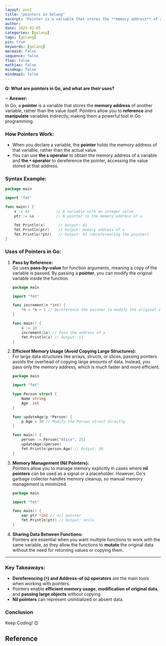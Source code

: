 ```yaml
---
layout: post
title: "pointers in Golang"
excerpt: "Pointer is a variable that stores the **memory address** of another variable, rather than the value itself. Pointers allow you to **reference** and **manipulate** variables indirectly, making them a powerful tool in Go programming."
author: 
date: 2025-02-05
categories: [golang]
tags: [golang]
pin: true
keywords: [golang]
mermaid: false
sequence: false
flow: false
mathjax: false
mindmap: false
mindmap2: false
---
```


**Q: What are pointers in Go, and what are their uses?**  

⭐ **Answer:**  
In Go, a **pointer** is a variable that stores the **memory address** of another variable, rather than the value itself. Pointers allow you to **reference** and **manipulate** variables indirectly, making them a powerful tool in Go programming.  

### **How Pointers Work:**
- When you declare a variable, the **pointer** holds the memory address of that variable, rather than the actual value.  
- You can use **the `&` operator** to obtain the memory address of a variable and **the `*` operator** to dereference the pointer, accessing the value stored at that address.

### **Syntax Example:**
```go
package main

import "fmt"

func main() {
    x := 42            // A variable with an integer value
    ptr := &x          // A pointer to the memory address of x

    fmt.Println(x)      // Output: 42
    fmt.Println(ptr)    // Output: memory address of x
    fmt.Println(*ptr)   // Output: 42 (dereferencing the pointer)
}
```

### **Uses of Pointers in Go:**

1. **Pass by Reference:**  
   Go uses **pass-by-value** for function arguments, meaning a copy of the variable is passed. By passing a **pointer**, you can modify the original variable inside the function.

   ```go
   package main
   
   import "fmt"

   func increment(n *int) {
       *n = *n + 1 // Dereference the pointer to modify the original value
   }

   func main() {
       x := 10
       increment(&x) // Pass the address of x
       fmt.Println(x) // Output: 11
   }
   ```

2. **Efficient Memory Usage (Avoid Copying Large Structures):**  
   For large data structures like arrays, structs, or slices, passing pointers avoids the overhead of copying large amounts of data. Instead, you pass only the memory address, which is much faster and more efficient.

   ```go
   package main
   
   import "fmt"

   type Person struct {
       Name string
       Age  int
   }

   func updateAge(p *Person) {
       p.Age = 30 // Modify the Person struct directly
   }

   func main() {
       person := Person{"Alice", 25}
       updateAge(&person)
       fmt.Println(person.Age) // Output: 30
   }
   ```

3. **Memory Management (Nil Pointers):**  
   Pointers allow you to manage memory explicitly in cases where **nil pointers** can be used as a signal or a placeholder. However, Go's garbage collector handles memory cleanup, so manual memory management is minimized.

   ```go
   package main

   import "fmt"

   func main() {
       var ptr *int // nil pointer
       fmt.Println(ptr) // Output: <nil>
   }
   ```

4. **Sharing Data Between Functions:**  
   Pointers are essential when you want multiple functions to work with the same variable, as they allow the functions to **mutate** the original data without the need for returning values or copying them.

---

### **Key Takeaways:**
- **Dereferencing (`*`) and Address-of (`&`) operators** are the main tools when working with pointers.
- Pointers enable **efficient memory usage**, **modification of original data**, and **passing large objects** without copying.
- **Nil pointers** can represent uninitialized or absent data.


### **Conclusion**

Keep Coding! 😊

## Reference
